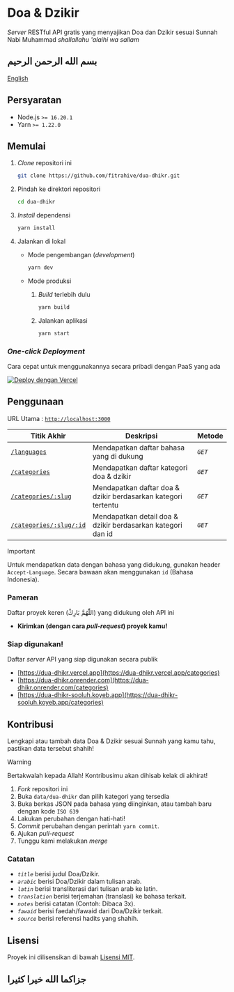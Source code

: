 # Doa & Dzikir

_Server_ RESTful API gratis yang menyajikan Doa dan Dzikir sesuai Sunnah Nabi Muhammad _shallallahu 'alaihi wa sallam_

## بسم الله الرحمن الرحيم

[English](./README.md)

## Persyaratan

- Node.js `>= 16.20.1`
- Yarn `>= 1.22.0`

## Memulai

1. _Clone_ repositori ini

   ```bash
   git clone https://github.com/fitrahive/dua-dhikr.git
   ```

2. Pindah ke direktori repositori

   ```bash
   cd dua-dhikr
   ```

3. _Install_ dependensi

   ```bash
   yarn install
   ```

4. Jalankan di lokal

   - Mode pengembangan (_development_)

     ```bash
     yarn dev
     ```

   - Mode produksi

     1. _Build_ terlebih dulu

        ```bash
        yarn build
        ```

     2. Jalankan aplikasi

        ```bash
        yarn start
        ```

### _One-click Deployment_

Cara cepat untuk menggunakannya secara pribadi dengan PaaS yang ada

[![Deploy dengan Vercel](https://vercel.com/button)](https://vercel.com/new/clone?repository-url=https%3A%2F%2Fgithub.com%2Ffitrahive%2Fdua-dhikr%2Ftree%2Fmain)

## Penggunaan

URL Utama : [`http://localhost:3000`](https://dua-dhikr.vercel.app)

| Titik Akhir                                                                    | Deskripsi                                                     | Metode  |
| ------------------------------------------------------------------------------ | ------------------------------------------------------------- | ------- |
| [`/languages`](https://dua-dhikr.vercel.app/languages)                         | Mendapatkan daftar bahasa yang di dukung                      | _`GET`_ |
| [`/categories`](https://dua-dhikr.vercel.app/categories)                       | Mendapatkan daftar kategori doa & dzikir                      | _`GET`_ |
| [`/categories/:slug`](https://dua-dhikr.vercel.app/categories/daily-dua)       | Mendapatkan daftar doa & dzikir berdasarkan kategori tertentu | _`GET`_ |
| [`/categories/:slug/:id`](https://dua-dhikr.vercel.app/categories/daily-dua/1) | Mendapatkan detail doa & dzikir berdasarkan kategori dan id   | _`GET`_ |

> [!IMPORTANT]
> Untuk mendapatkan data dengan bahasa yang didukung, gunakan header `Accept-Language`. Secara bawaan akan menggunakan `id` (Bahasa Indonesia).

### Pameran

Daftar proyek keren (اللّٰهُمَّ بَارِكْ) yang didukung oleh API ini

- **Kirimkan (dengan cara _pull-request_) proyek kamu!**

### Siap digunakan!

Daftar _server_ API yang siap digunakan secara publik

- [https://dua-dhikr.vercel.app](https://dua-dhikr.vercel.app/categories)
- [https://dua-dhikr.onrender.com](https://dua-dhikr.onrender.com/categories)
- [https://dua-dhikr-sooluh.koyeb.app](https://dua-dhikr-sooluh.koyeb.app/categories)

## Kontribusi

Lengkapi atau tambah data Doa & Dzikir sesuai Sunnah yang kamu tahu, pastikan data tersebut shahih!

> [!WARNING]
> Bertakwalah kepada Allah! Kontribusimu akan dihisab kelak di akhirat!

1. _Fork_ repositori ini
2. Buka `data/dua-dhikr` dan pilih kategori yang tersedia
3. Buka berkas JSON pada bahasa yang diinginkan, atau tambah baru dengan kode `ISO 639`
4. Lakukan perubahan dengan hati-hati!
5. _Commit_ perubahan dengan perintah `yarn commit`.
6. Ajukan _pull-request_
7. Tunggu kami melakukan _merge_

### Catatan

- _`title`_ berisi judul Doa/Dzikir.
- _`arabic`_ berisi Doa/Dzikir dalam tulisan arab.
- _`latin`_ berisi transliterasi dari tulisan arab ke latin.
- _`translation`_ berisi terjemahan (translasi) ke bahasa terkait.
- _`notes`_ berisi catatan (Contoh: Dibaca 3x).
- _`fawaid`_ berisi faedah/fawaid dari Doa/Dzikir terkait.
- _`source`_ berisi referensi hadits yang shahih.

## Lisensi

Proyek ini dilisensikan di bawah [Lisensi MIT](./LICENSE).<br>

## جزاكما الله خيرا كثيرا
